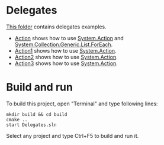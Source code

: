 # Delegates

[This folder](.) contains delegates examples.

* [Action](Action/README.md) shows how to use [System.Action](https://learn.microsoft.com/en-us/dotnet/api/system.action) and [System.Collection.Generic.List.ForEach](https://learn.microsoft.com/en-us/dotnet/api/system.collections.generic.list-1.foreach#system-collections-generic-list-foreach(system-action(()))).
* [Action1](Action1/README.md) shows how to use [System.Action](https://learn.microsoft.com/en-us/dotnet/api/system.action).
* [Action2](Action2/README.md) shows how to use [System.Action](https://learn.microsoft.com/en-us/dotnet/api/system.action).
* [Action3](Action3/README.md) shows how to use [System.Action](https://learn.microsoft.com/en-us/dotnet/api/system.action).

# Build and run

To build this project, open "Terminal" and type following lines:

```batch
mkdir build && cd build
cmake ..
start Delegates.sln
```

Select any project and type Ctrl+F5 to build and run it.

